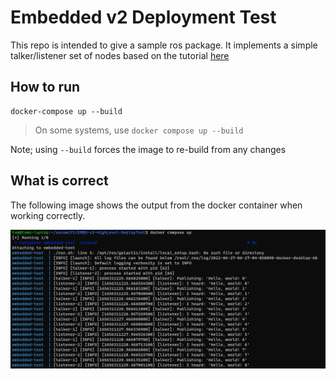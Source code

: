 # Embedded v2 Deployment Test
This repo is intended to give a sample ros package. It implements a simple talker/listener set of nodes based on the tutorial [here](https://docs.ros.org/en/galactic/Tutorials/Beginner-Client-Libraries/Writing-A-Simple-Cpp-Publisher-And-Subscriber.html)

## How to run
```
docker-compose up --build
```
> On some systems, use `docker compose up --build`

Note; using `--build` forces the image to re-build from any changes

## What is correct

The following image shows the output from the docker container when working correctly.

![Working](working.png)